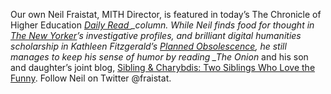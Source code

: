 Our own Neil Fraistat, MITH Director, is featured in today’s The Chronicle of Higher Education _[Daily Read ](http://chronicle.com/blogs/pageview/my-daily-read-neil-fraistat/30055)\_column. While Neil finds food for thought in _[The New Yorker](http://www.newyorker.com/)_’s investigative profiles, and brilliant digital humanities scholarship in Kathleen Fitzgerald’s _[Planned Obsolescence](http://www.plannedobsolescence.net/)_, he still manages to keep his sense of humor by reading \_The Onion_ and his son and daughter’s joint blog, [Sibling & Charybdis: Two Siblings Who Love the Funny](https://siblingandcharybdis.wordpress.com/). Follow Neil on Twitter @fraistat.